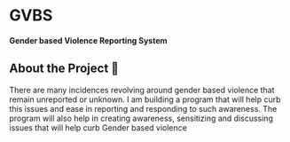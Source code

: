 # GVBS
#### Gender based Violence Reporting System

## About the Project 🛒
There are many incidences revolving around gender based violence that remain unreported or unknown. I am building a program that will help curb this issues and ease in reporting and responding to such awareness. The program will also help in creating awareness, sensitizing and discussing issues that will help curb Gender based violence

